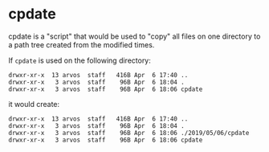 # cpdate

cpdate is a "script" that would be used to "copy" all files on one directory to a path tree created from the modified times.

If `cpdate` is used on the following directory:

```
drwxr-xr-x  13 arvos  staff   416B Apr  6 17:40 ..
drwxr-xr-x   3 arvos  staff    96B Apr  6 18:04 .
drwxr-xr-x   3 arvos  staff    96B Apr  6 18:06 cpdate
```

it would create:

```
drwxr-xr-x  13 arvos  staff   416B Apr  6 17:40 ..
drwxr-xr-x   3 arvos  staff    96B Apr  6 18:04 .
drwxr-xr-x   3 arvos  staff    96B Apr  6 18:06 ./2019/05/06/cpdate
drwxr-xr-x   3 arvos  staff    96B Apr  6 18:06 cpdate
```
